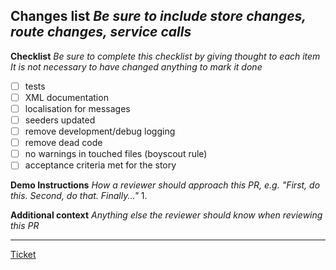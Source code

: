 **Changes list**
_Be sure to include store changes, route changes, service calls_
- 

**Checklist**
_Be sure to complete this checklist by giving thought to each item_
_It is not necessary to have changed anything to mark it done_
- [ ] tests
- [ ] XML documentation
- [ ] localisation for messages
- [ ] seeders updated
- [ ] remove development/debug logging
- [ ] remove dead code
- [ ] no warnings in touched files (boyscout rule)
- [ ] acceptance criteria met for the story

**Demo Instructions**
_How a reviewer should approach this PR, e.g. "First, do this. Second, do that. Finally..."_
1. 

**Additional context**
_Anything else the reviewer should know when reviewing this PR_

---
[Ticket]()

